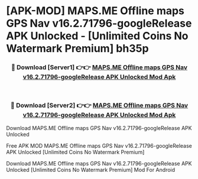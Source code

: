 # [APK-MOD] MAPS.ME  Offline maps GPS Nav v16.2.71796-googleRelease APK Unlocked - [Unlimited Coins No Watermark Premium] bh35p



<div align="center">
<h3>🔴 Download [Server1] 👉👉 <a href="https://momento.my/?title=MAPS.ME__Offline_maps_GPS_Nav_v16.2.71796-googleRelease_APK_Unlocked">MAPS.ME  Offline maps GPS Nav v16.2.71796-googleRelease APK Unlocked Mod Apk</a></h3><br>

<h3>🔴 Download [Server2] 👉👉 <a href="https://momento.my/?title=MAPS.ME__Offline_maps_GPS_Nav_v16.2.71796-googleRelease_APK_Unlocked">MAPS.ME  Offline maps GPS Nav v16.2.71796-googleRelease APK Unlocked Mod Apk</a></h3>
</div>



Download MAPS.ME  Offline maps GPS Nav v16.2.71796-googleRelease APK Unlocked 

Free APK MOD MAPS.ME  Offline maps GPS Nav v16.2.71796-googleRelease APK Unlocked [Unlimited Coins No Watermark Premium]

Download MAPS.ME  Offline maps GPS Nav v16.2.71796-googleRelease APK Unlocked [Unlimited Coins No Watermark Premium] Mod For Android
